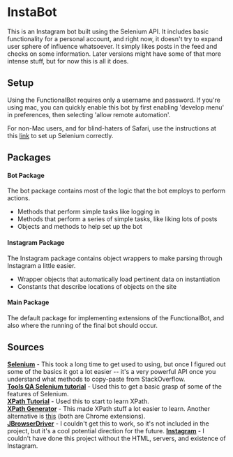 # InstaBot

This is an Instagram bot built using the Selenium API. It includes basic functionality for a personal account, and right now, it doesn't try to expand user sphere of influence whatsoever. It simply likes posts in the feed and checks on some information. Later versions might have some of that more intense stuff, but for now this is all it does.

## Setup
Using the FunctionalBot requires only a username and password. If you're using mac, you can quickly enable this bot by first enabling 'develop menu' in preferences, then selecting 'allow remote automation'.  

For non-Mac users, and for blind-haters of Safari, use the instructions at this [link](http://toolsqa.com/selenium-tutorial/) to set up Selenium correctly.

## Packages

#### Bot Package
The bot package contains most of the logic that the bot employs to perform actions.
- Methods that perform simple tasks like logging in
- Methods that perform a series of simple tasks, like liking lots of posts
- Objects and methods to help set up the bot

#### Instagram Package
The Instagram package contains object wrappers to make parsing through Instagram a little easier.
- Wrapper objects that automatically load pertinent data on instantiation
- Constants that describe locations of objects on the site

#### Main Package
The default package for implementing extensions of the FunctionalBot, and also where the running of the final bot should occur.

## Sources
[**Selenium**](https://www.seleniumhq.org/) - This took a long time to get used to using, but once I figured out some of the basics it got a lot easier -- it's a very powerful API once you understand what methods to copy-paste from StackOverflow.  
[**Tools QA Selenium tutorial**](http://toolsqa.com/selenium-tutorial/) - Used this to get a basic grasp of some of the features of Selenium.  
[**XPath Tutorial**](https://www.w3schools.com/xml/xpath_intro.asp) - Used this to start to learn XPath.  
[**XPath Generator**](https://chrome.google.com/webstore/detail/xpath-generator/dphfifdfpfabhbkghlmnkkdghbmocfeb?hl=en-US) - This made XPath stuff a lot easier to learn. Another alternative is [this](https://chrome.google.com/webstore/detail/chropath/ljngjbnaijcbncmcnjfhigebomdlkcjo/related?hl=en) (both are Chrome extensions).  
[**JBrowserDriver**](https://github.com/MachinePublishers/jBrowserDriver) - I couldn't get this to work, so it's not included in the project, but it's a cool potential direction for the future.
[**Instagram**](www.instagram.com) - I couldn't have done this project without the HTML, servers, and existence of Instagram.

